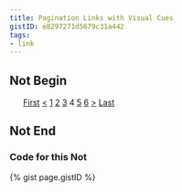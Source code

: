 ```yaml
---
title: Pagination Links with Visual Cues
gistID: e8297271d5679c31a442
tags:
- link
---
```


<h2 aria-describedby="{{ page.gistID }}">Not Begin</h2>
<div class="rendered-not">
<ul>
  <li style="display: inline;"><a href="">First</a></li>
  <li style="display: inline;"><a href="">&lt;</a></li>
  <li style="display: inline;"><a href="">1</a></li>
  <li style="display: inline;"><a href="">2</a></li>
  <li style="display: inline;"><a href="">3</a></li>
  <li style="display: inline;">4</li>
  <li style="display: inline;"><a href="">5</a></li>
  <li style="display: inline;"><a href="">6</a></li>
  <li style="display: inline;"><a href="">&gt;</a></li>
  <li style="display: inline;"><a href="">Last</a></li>
</ul>
</div> <!-- rendered-not -->

<h2 aria-describedby="{{ page.gistID }}">Not End</h2>

<h3 aria-describedby="{{ page.gistID }}">Code for this Not</h3>
{% gist page.gistID %}
